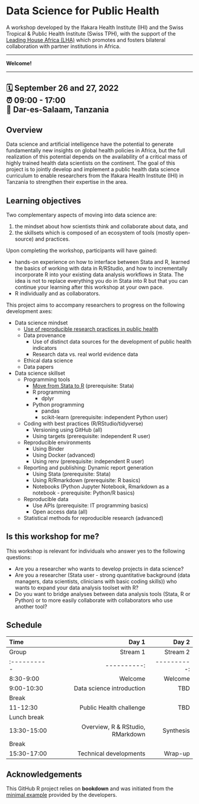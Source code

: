 # Data Science for Public Health

A workshop developed by the Ifakara Health Institute (IHI) and the Swiss Tropical & Public Health Institute (Swiss TPH), with the support of the [Leading House Africa (LHA)](https://www.swisstph.ch/en/research/leading-house-africa/) which promotes and fosters bilateral collaboration with partner institutions in Africa.

-----

**Welcome!** 

-----

:spiral_calendar: September 26 and 27, 2022  
:alarm_clock: 09:00 - 17:00  
:city_sunrise: Dar-es-Salaam, Tanzania
-----

## Overview

Data science and artificial intelligence have the potential to generate fundamentally new insights on global health policies in Africa, but the full realization of this potential depends on the availability of a critical mass of highly trained health data scientists on the continent. The goal of this project is to jointly develop and implement a public health data science curriculum to enable researchers from the Ifakara Health Institute (IHI) in Tanzania to strengthen their expertise in the area.

## Learning objectives

Two complementary aspects of moving into data science are:

1. the mindset about how scientists think and collaborate about data, and
2. the skillsets which is composed of an ecosystem of tools (mostly open-source) and practices.

Upon completing the workshop, participants will have gained:

* hands-on experience on how to interface between Stata and R, learned the basics of working with data in R/RStudio, and how to incrementally incorporate R into your existing data analysis workflows in Stata. The idea is not to replace everything you do in Stata into R but that you can continue your learning after this workshop at your own pace.
* R individually and as collaborators.

This project aims to accompany researchers to progress on the following development axes:

* Data science mindset
    * [Use of reproducible research practices in public health](https://github.com/Thaliehln/ds4ph/wiki/1.-Use-of-reproducible-research-practices-in-public-health)
    * Data provenance
        * Use of distinct data sources for the development of public health indicators
        * Research data vs. real world evidence data
    * Ethical data science
    * Data papers
* Data science skillset
    * Programming tools
        * [Move from Stata to R](https://github.com/Thaliehln/ds4ph/wiki/Moving-from-Stata-to-R) (prerequisite: Stata)
        * R programming
            * dplyr
        * Python programming
            * pandas
            * scikit-learn (prerequisite: independent Python user)
    * Coding with best practices (R/RStudio/tidyverse)
        * Versioning using GitHub (all)
        * Using targets (prerequisite: independent R user)
    * Reproducible environments
        * Using Binder
        * Using Docker (advanced)
        * Using renv (prerequisite: independent R user)
    * Reporting and publishing: Dynamic report generation
        * Using Stata (prerequisite: Stata)
        * Using R/Rmarkdown (prerequisite: R basics)
        * Notebooks (Python Jupyter Notebook, Rmarkdown as a notebook - prerequisite: Python/R basics)
    * Reproducible data
        * Use APIs (prerequisite: IT programming basics)
        * Open access data (all)
    * Statistical methods for reproducible research (advanced)

## Is this workshop for me?

This workshop is relevant for individuals who answer yes to the following questions:

* Are you a researcher who wants to develop projects in data science?
* Are you a researcher (Stata user - strong quantitative background (data managers, data scientists, clinicians with basic coding skills)) who wants to expand your data analysis toolset with R?
* Do you want to bridge analyses between data analysis tools (Stata, R or Python) or to more easily collaborate with collaborators who use another tool? 

## Schedule

|Time       |      Day 1|      Day 2|
|:----------|----------:|----------:|
|Group      |      Stream 1|      Stream 2|
|:----------|----------:|----------:|
|8:30-9:00    |  Welcome | Welcome |
|9:00-10:30    |  Data science introduction |  TBD |
|Break      |  | |
|11-12:30   | Public Health challenge | TBD |
|Lunch break      |  ||
|13:30-15:00 | Overview, R & RStudio, RMarkdown | Synthesis |
|Break      |  | |
|15:30-17:00 | Technical developments | Wrap-up |

## Acknowledgements

This GitHub R project relies on **bookdown** and was initiated from the [minimal example](https://github.com/rstudio/bookdown) provided by the developers.
